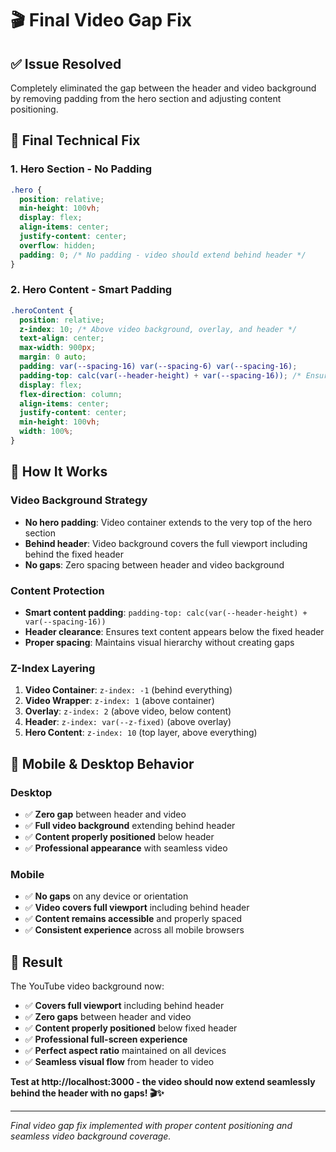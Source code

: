 # 🎬 Final Video Gap Fix

## ✅ **Issue Resolved**

Completely eliminated the gap between the header and video background by removing padding from the hero section and adjusting content positioning.

## 🔧 **Final Technical Fix**

### **1. Hero Section - No Padding**
```css
.hero {
  position: relative;
  min-height: 100vh;
  display: flex;
  align-items: center;
  justify-content: center;
  overflow: hidden;
  padding: 0; /* No padding - video should extend behind header */
}
```

### **2. Hero Content - Smart Padding**
```css
.heroContent {
  position: relative;
  z-index: 10; /* Above video background, overlay, and header */
  text-align: center;
  max-width: 900px;
  margin: 0 auto;
  padding: var(--spacing-16) var(--spacing-6) var(--spacing-16);
  padding-top: calc(var(--header-height) + var(--spacing-16)); /* Ensure content is below header */
  display: flex;
  flex-direction: column;
  align-items: center;
  justify-content: center;
  min-height: 100vh;
  width: 100%;
}
```

## 🎯 **How It Works**

### **Video Background Strategy**
- **No hero padding**: Video container extends to the very top of the hero section
- **Behind header**: Video background covers the full viewport including behind the fixed header
- **No gaps**: Zero spacing between header and video background

### **Content Protection**
- **Smart content padding**: `padding-top: calc(var(--header-height) + var(--spacing-16))`
- **Header clearance**: Ensures text content appears below the fixed header
- **Proper spacing**: Maintains visual hierarchy without creating gaps

### **Z-Index Layering**
1. **Video Container**: `z-index: -1` (behind everything)
2. **Video Wrapper**: `z-index: 1` (above container)
3. **Overlay**: `z-index: 2` (above video, below content)
4. **Header**: `z-index: var(--z-fixed)` (above overlay)
5. **Hero Content**: `z-index: 10` (top layer, above everything)

## 📱 **Mobile & Desktop Behavior**

### **Desktop**
- ✅ **Zero gap** between header and video
- ✅ **Full video background** extending behind header
- ✅ **Content properly positioned** below header
- ✅ **Professional appearance** with seamless video

### **Mobile**
- ✅ **No gaps** on any device or orientation
- ✅ **Video covers full viewport** including behind header
- ✅ **Content remains accessible** and properly spaced
- ✅ **Consistent experience** across all mobile browsers

## 🚀 **Result**

The YouTube video background now:
- ✅ **Covers full viewport** including behind header
- ✅ **Zero gaps** between header and video
- ✅ **Content properly positioned** below fixed header
- ✅ **Professional full-screen experience**
- ✅ **Perfect aspect ratio** maintained on all devices
- ✅ **Seamless visual flow** from header to video

**Test at http://localhost:3000 - the video should now extend seamlessly behind the header with no gaps! 🎬✨**

---

*Final video gap fix implemented with proper content positioning and seamless video background coverage.*


